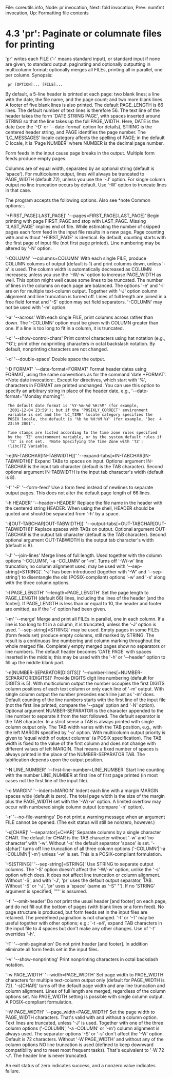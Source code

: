 File: coreutils.info,  Node: pr invocation,  Next: fold invocation,  Prev: numfmt invocation,  Up: Formatting file contents

4.3 'pr': Paginate or columnate files for printing
==================================================

'pr' writes each FILE ('-' means standard input), or standard input if
none are given, to standard output, paginating and optionally outputting
in multicolumn format; optionally merges all FILEs, printing all in
parallel, one per column.  Synopsis:

     pr [OPTION]... [FILE]...

   By default, a 5-line header is printed at each page: two blank lines;
a line with the date, the file name, and the page count; and two more
blank lines.  A footer of five blank lines is also printed.  The default
PAGE_LENGTH is 66 lines.  The default number of text lines is therefore
56.  The text line of the header takes the form 'DATE STRING PAGE', with
spaces inserted around STRING so that the line takes up the full
PAGE_WIDTH.  Here, DATE is the date (see the '-D' or '--date-format'
option for details), STRING is the centered header string, and PAGE
identifies the page number.  The 'LC_MESSAGES' locale category affects
the spelling of PAGE; in the default C locale, it is 'Page NUMBER' where
NUMBER is the decimal page number.

   Form feeds in the input cause page breaks in the output.  Multiple
form feeds produce empty pages.

   Columns are of equal width, separated by an optional string (default
is 'space').  For multicolumn output, lines will always be truncated to
PAGE_WIDTH (default 72), unless you use the '-J' option.  For single
column output no line truncation occurs by default.  Use '-W' option to
truncate lines in that case.

   The program accepts the following options.  Also see *note Common
options::.

'+FIRST_PAGE[:LAST_PAGE]'
'--pages=FIRST_PAGE[:LAST_PAGE]'
     Begin printing with page FIRST_PAGE and stop with LAST_PAGE.
     Missing ':LAST_PAGE' implies end of file.  While estimating the
     number of skipped pages each form feed in the input file results in
     a new page.  Page counting with and without '+FIRST_PAGE' is
     identical.  By default, counting starts with the first page of
     input file (not first page printed).  Line numbering may be altered
     by '-N' option.

'-COLUMN'
'--columns=COLUMN'
     With each single FILE, produce COLUMN columns of output (default is
     1) and print columns down, unless '-a' is used.  The column width
     is automatically decreased as COLUMN increases; unless you use the
     '-W/-w' option to increase PAGE_WIDTH as well.  This option might
     well cause some lines to be truncated.  The number of lines in the
     columns on each page are balanced.  The options '-e' and '-i' are
     on for multiple text-column output.  Together with '-J' option
     column alignment and line truncation is turned off.  Lines of full
     length are joined in a free field format and '-S' option may set
     field separators.  '-COLUMN' may not be used with '-m' option.

'-a'
'--across'
     With each single FILE, print columns across rather than down.  The
     '-COLUMN' option must be given with COLUMN greater than one.  If a
     line is too long to fit in a column, it is truncated.

'-c'
'--show-control-chars'
     Print control characters using hat notation (e.g., '^G'); print
     other nonprinting characters in octal backslash notation.  By
     default, nonprinting characters are not changed.

'-d'
'--double-space'
     Double space the output.

'-D FORMAT'
'--date-format=FORMAT'
     Format header dates using FORMAT, using the same conventions as for
     the command 'date +FORMAT'.  *Note date invocation::.  Except for
     directives, which start with '%', characters in FORMAT are printed
     unchanged.  You can use this option to specify an arbitrary string
     in place of the header date, e.g., '--date-format="Monday
     morning"'.

     The default date format is '%Y-%m-%d %H:%M' (for example,
     '2001-12-04 23:59'); but if the 'POSIXLY_CORRECT' environment
     variable is set and the 'LC_TIME' locale category specifies the
     POSIX locale, the default is '%b %e %H:%M %Y' (for example, 'Dec  4
     23:59 2001'.

     Time stamps are listed according to the time zone rules specified
     by the 'TZ' environment variable, or by the system default rules if
     'TZ' is not set.  *Note Specifying the Time Zone with 'TZ':
     (libc)TZ Variable.

'-e[IN-TABCHAR[IN-TABWIDTH]]'
'--expand-tabs[=IN-TABCHAR[IN-TABWIDTH]]'
     Expand TABs to spaces on input.  Optional argument IN-TABCHAR is
     the input tab character (default is the TAB character).  Second
     optional argument IN-TABWIDTH is the input tab character's width
     (default is 8).

'-f'
'-F'
'--form-feed'
     Use a form feed instead of newlines to separate output pages.  This
     does not alter the default page length of 66 lines.

'-h HEADER'
'--header=HEADER'
     Replace the file name in the header with the centered string
     HEADER.  When using the shell, HEADER should be quoted and should
     be separated from '-h' by a space.

'-i[OUT-TABCHAR[OUT-TABWIDTH]]'
'--output-tabs[=OUT-TABCHAR[OUT-TABWIDTH]]'
     Replace spaces with TABs on output.  Optional argument OUT-TABCHAR
     is the output tab character (default is the TAB character).  Second
     optional argument OUT-TABWIDTH is the output tab character's width
     (default is 8).

'-J'
'--join-lines'
     Merge lines of full length.  Used together with the column options
     '-COLUMN', '-a -COLUMN' or '-m'.  Turns off '-W/-w' line
     truncation; no column alignment used; may be used with
     '--sep-string[=STRING]'.  '-J' has been introduced (together with
     '-W' and '--sep-string') to disentangle the old (POSIX-compliant)
     options '-w' and '-s' along with the three column options.

'-l PAGE_LENGTH'
'--length=PAGE_LENGTH'
     Set the page length to PAGE_LENGTH (default 66) lines, including
     the lines of the header [and the footer].  If PAGE_LENGTH is less
     than or equal to 10, the header and footer are omitted, as if the
     '-t' option had been given.

'-m'
'--merge'
     Merge and print all FILEs in parallel, one in each column.  If a
     line is too long to fit in a column, it is truncated, unless the
     '-J' option is used.  '--sep-string[=STRING]' may be used.  Empty
     pages in some FILEs (form feeds set) produce empty columns, still
     marked by STRING.  The result is a continuous line numbering and
     column marking throughout the whole merged file.  Completely empty
     merged pages show no separators or line numbers.  The default
     header becomes 'DATE PAGE' with spaces inserted in the middle; this
     may be used with the '-h' or '--header' option to fill up the
     middle blank part.

'-n[NUMBER-SEPARATOR[DIGITS]]'
'--number-lines[=NUMBER-SEPARATOR[DIGITS]]'
     Provide DIGITS digit line numbering (default for DIGITS is 5).
     With multicolumn output the number occupies the first DIGITS column
     positions of each text column or only each line of '-m' output.
     With single column output the number precedes each line just as
     '-m' does.  Default counting of the line numbers starts with the
     first line of the input file (not the first line printed, compare
     the '--page' option and '-N' option).  Optional argument
     NUMBER-SEPARATOR is the character appended to the line number to
     separate it from the text followed.  The default separator is the
     TAB character.  In a strict sense a TAB is always printed with
     single column output only.  The TAB width varies with the TAB
     position, e.g., with the left MARGIN specified by '-o' option.
     With multicolumn output priority is given to 'equal width of output
     columns' (a POSIX specification).  The TAB width is fixed to the
     value of the first column and does not change with different values
     of left MARGIN.  That means a fixed number of spaces is always
     printed in the place of the NUMBER-SEPARATOR TAB.  The tabification
     depends upon the output position.

'-N LINE_NUMBER'
'--first-line-number=LINE_NUMBER'
     Start line counting with the number LINE_NUMBER at first line of
     first page printed (in most cases not the first line of the input
     file).

'-o MARGIN'
'--indent=MARGIN'
     Indent each line with a margin MARGIN spaces wide (default is
     zero).  The total page width is the size of the margin plus the
     PAGE_WIDTH set with the '-W/-w' option.  A limited overflow may
     occur with numbered single column output (compare '-n' option).

'-r'
'--no-file-warnings'
     Do not print a warning message when an argument FILE cannot be
     opened.  (The exit status will still be nonzero, however.)

'-s[CHAR]'
'--separator[=CHAR]'
     Separate columns by a single character CHAR.  The default for CHAR
     is the TAB character without '-w' and 'no character' with '-w'.
     Without '-s' the default separator 'space' is set.  '-s[char]'
     turns off line truncation of all three column options
     ('-COLUMN'|'-a -COLUMN'|'-m') unless '-w' is set.  This is a
     POSIX-compliant formulation.

'-S[STRING]'
'--sep-string[=STRING]'
     Use STRING to separate output columns.  The '-S' option doesn't
     affect the '-W/-w' option, unlike the '-s' option which does.  It
     does not affect line truncation or column alignment.  Without '-S',
     and with '-J', 'pr' uses the default output separator, TAB.
     Without '-S' or '-J', 'pr' uses a 'space' (same as '-S" "').  If no
     'STRING' argument is specified, '""' is assumed.

'-t'
'--omit-header'
     Do not print the usual header [and footer] on each page, and do not
     fill out the bottom of pages (with blank lines or a form feed).  No
     page structure is produced, but form feeds set in the input files
     are retained.  The predefined pagination is not changed.  '-t' or
     '-T' may be useful together with other options; e.g.: '-t -e4',
     expand TAB characters in the input file to 4 spaces but don't make
     any other changes.  Use of '-t' overrides '-h'.

'-T'
'--omit-pagination'
     Do not print header [and footer].  In addition eliminate all form
     feeds set in the input files.

'-v'
'--show-nonprinting'
     Print nonprinting characters in octal backslash notation.

'-w PAGE_WIDTH'
'--width=PAGE_WIDTH'
     Set page width to PAGE_WIDTH characters for multiple text-column
     output only (default for PAGE_WIDTH is 72).  '-s[CHAR]' turns off
     the default page width and any line truncation and column
     alignment.  Lines of full length are merged, regardless of the
     column options set.  No PAGE_WIDTH setting is possible with single
     column output.  A POSIX-compliant formulation.

'-W PAGE_WIDTH'
'--page_width=PAGE_WIDTH'
     Set the page width to PAGE_WIDTH characters.  That's valid with and
     without a column option.  Text lines are truncated, unless '-J' is
     used.  Together with one of the three column options ('-COLUMN',
     '-a -COLUMN' or '-m') column alignment is always used.  The
     separator options '-S' or '-s' don't affect the '-W' option.
     Default is 72 characters.  Without '-W PAGE_WIDTH' and without any
     of the column options NO line truncation is used (defined to keep
     downward compatibility and to meet most frequent tasks).  That's
     equivalent to '-W 72 -J'.  The header line is never truncated.

   An exit status of zero indicates success, and a nonzero value
indicates failure.

